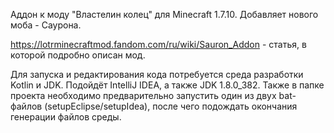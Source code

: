 Аддон к моду "Властелин колец" для Minecraft 1.7.10. Добавляет нового моба - Саурона.

https://lotrminecraftmod.fandom.com/ru/wiki/Sauron_Addon - статья, в которой подробно описан мод.

Для запуска и редактирования кода потребуется среда разработки Kotlin и JDK. Подойдёт IntelliJ IDEA, а также JDK 1.8.0_382. Также в папке проекта необходимо предварительно запустить один из двух bat-файлов (setupEclipse/setupIdea), после чего подождать окончания генерации файлов среды.

